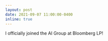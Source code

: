 ```yaml
---
layout: post
date: 2021-09-07 11:00:00-0400
inline: true
---
```


I officially joined the AI Group at Bloomberg LP!